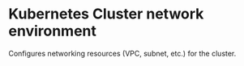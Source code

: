# Kubernetes Cluster network environment

Configures networking resources (VPC, subnet, etc.) for the cluster.
